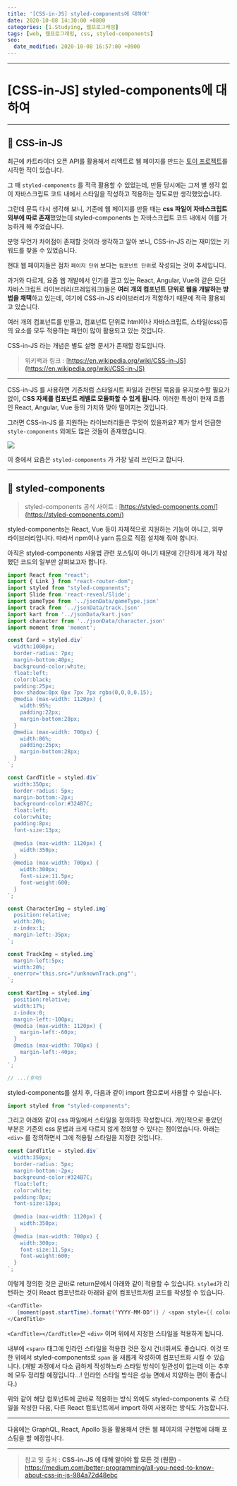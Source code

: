 ```yaml
---
title: '[CSS-in-JS] styled-components에 대하여'
date: 2020-10-08 14:30:00 +0800
categories: [1.Studying, 웹프로그래밍]
tags: [web, 웹프로그래밍, css, styled-components]
seo:
  date_modified: 2020-10-08 16:57:00 +0900
---
```




------

# **[CSS-in-JS] styled-components에 대하여**


------

## **🎯 CSS-in-JS**

최근에 카트라이더 오픈 API를 활용해서 리액트로 웹 페이지를 만드는 [토이 프로젝트](https://github.com/chanhuiseok/kartinfo)를 시작한 적이 있습니다.

그 때 `styled-components` 를 적극 활용할 수 있었는데, 만들 당시에는 그저 별 생각 없이 자바스크립트 코드 내에서 스타일을 작성하고 적용하는 정도로만 생각했었습니다.

그런데 문득 다시 생각해 보니, 기존에 웹 페이지를 만들 때는 **css 파일이 자바스크립트 외부에 따로 존재**했었는데 styled-components 는 자바스크립트 코드 내에서 이를 가능하게 해 주었습니다.

분명 무언가 차이점이 존재할 것이라 생각하고 알아 보니, CSS-in-JS 라는 재미있는 키워드를 찾을 수 있었습니다.

현대 웹 페이지들은 점차 `페이지 단위` 보다는 `컴포넌트 단위`로 작성되는 것이 추세입니다.

과거와 다르게, 요즘 웹 개발에서 인기를 끌고 있는 React, Angular, Vue와 같은 모던 자바스크립트 라이브러리(프레임워크)들은 **여러 개의 컴포넌트 단위로 웹을 개발하는 방법을 채택**하고 있는데, 여기에 CSS-in-JS 라이브러리가 적합하기 때문에 적극 활용되고 있습니다.

여러 개의 컴포넌트를 만들고, 컴포넌트 단위로 html이나 자바스크립트, 스타일(css)등의 요소를 모두 적용하는 패턴이 많이 활용되고 있는 것입니다. 

CSS-in-JS 라는 개념은 별도 설명 문서가 존재할 정도입니다.

> 위키백과 링크 : [https://en.wikipedia.org/wiki/CSS-in-JS](https://en.wikipedia.org/wiki/CSS-in-JS)

------

CSS-in-JS 를 사용하면 기존처럼 스타일시트 파일과 관련된 묶음을 유지보수할 필요가 없이, C**SS 자체를 컴포넌트 레벨로 모듈화할 수 있게 됩니다.** 이러한 특성이 현재 흐름인 React, Angular, Vue 등의 가치와 맞아 떨어지는 것입니다.

그러면 CSS-in-JS 를 지원하는 라이브러리들은 무엇이 있을까요? 제가 앞서 언급한 `style-components` 외에도 많은 것들이 존재했습니다.

![](https://miro.medium.com/max/700/1*xXIXJeI3l6_k-rXg6cqNjw.png)

이 중에서 요즘은 `styled-components` 가 가장 널리 쓰인다고 합니다.

------

## **🎯 styled-components**

> styled-components 공식 사이트 : [https://styled-components.com/](https://styled-components.com/)

styled-components는 React, Vue 등이 자체적으로 지원하는 기능이 아니고, 외부 라이브러리입니다. 따라서 npm이나 yarn 등으로 직접 설치해 줘야 합니다.

아직은 styled-components 사용법 관련 포스팅이 아니기 때문에 간단하게 제가 작성했던 코드의 일부만 살펴보고자 합니다.

```javascript
import React from "react";
import { Link } from "react-router-dom";
import styled from "styled-components";
import Slide from 'react-reveal/Slide';
import gameType from '../jsonData/gameType.json'
import track from '../jsonData/track.json'
import kart from '../jsonData/kart.json'
import character from '../jsonData/character.json'
import moment from 'moment';

const Card = styled.div`
  width:1000px;
  border-radius: 7px;
  margin-bottom:40px;
  background-color:white;
  float:left;
  color:black;
  padding:25px; 
  box-shadow:0px 0px 7px 7px rgba(0,0,0,0.15);
  @media (max-width: 1120px) {
    width:95%;
    padding:22px;
    margin-bottom:28px;
  }
  @media (max-width: 700px) {
    width:86%;
    padding:25px;
    margin-bottom:28px;
  }
`;

const CardTitle = styled.div`
  width:350px;
  border-radius: 5px;
  margin-bottom:-2px;
  background-color:#324B7C;
  float:left;
  color:white;
  padding:8px; 
  font-size:13px;
  
  @media (max-width: 1120px) {
    width:350px;
  }
  @media (max-width: 700px) {
    width:300px;
    font-size:11.5px;
    font-weight:600;
  }
`;

const CharacterImg = styled.img`
  position:relative;
  width:20%;
  z-index:1;
  margin-left:-35px;
`;

const TrackImg = styled.img`
  margin-left:5px;
  width:20%;
  onerror='this.src="/unknownTrack.png"';
`;

const KartImg = styled.img`
  position:relative;
  width:17%;
  z-index:0;
  margin-left:-100px;
  @media (max-width: 1120px) {
    margin-left:-60px;
  }
  @media (max-width: 700px) {
    margin-left:-40px;
  }
`;

// ...(후략)
```

styled-components를 설치 후, 다음과 같이 import 함으로써 사용할 수 있습니다.

```javascript
import styled from "styled-components";
```

그리고 아래와 같이 css 파일에서 스타일을 정의하듯 작성합니다. 개인적으로 좋았던 부분은 기존의 css 문법과 크게 다르지 않게 정의할 수 있다는 점이었습니다. 아래는 `<div>` 를 정의하면서 그에 적용될 스타일을 지정한 것입니다.

```javascript
const CardTitle = styled.div`
  width:350px;
  border-radius: 5px;
  margin-bottom:-2px;
  background-color:#324B7C;
  float:left;
  color:white;
  padding:8px; 
  font-size:13px;
  
  @media (max-width: 1120px) {
    width:350px;
  }
  @media (max-width: 700px) {
    width:300px;
    font-size:11.5px;
    font-weight:600;
  }
`;
```

이렇게 정의한 것은 곧바로 return문에서 아래와 같이 적용할 수 있습니다. `styled`가 리턴하는 것이 React 컴포넌트라 아래와 같이 컴포넌트처럼 코드를 작성할 수 있습니다.

```java
<CardTitle>
   {moment(post.startTime).format('YYYY-MM-DD')} / <span style={{ color: '#FCD968' }}>{findCharacterName(post.character)}</span> 착용 / <span style={{ color: '#61E9B4' }}> {findKartName(post.player.kart)} </span>탑승
</CardTitle>
```

`<CardTitle></CardTitle>`은 `<div>` 이며 위에서 지정한 스타일을 적용하게 됩니다.

내부에 `<span>` 태그에 인라인 스타일을 적용한 것은 잠시 건너뛰셔도 좋습니다. 이것 또한 위에서 styled-components로 `span` 을 새롭게 작성하여 컴포넌트화 시킬 수 있습니다. (개발 과정에서 다소 급하게 작성하느라 스타일 방식이 일관성이 없는데 이는 추후에 모두 정리할 예정입니다...! 인라인 스타일 방식은 성능 면에서 지양하는 편이 좋습니다.)

위와 같이 해당 컴포넌트에 곧바로 적용하는 방식 외에도 styled-components 로 스타일을 작성한 다음, 다른 React 컴포넌트에서 import 하여 사용하는 방식도 가능합니다.

------

다음에는 GraphQL, React, Apollo 등을 활용해서 만든 웹 페이지의 구현법에 대해 포스팅을 할 예정입니다. 

------



> 참고 및 출처 : **CSS-in-JS 에 대해 알아야 할 모든 것 (원문)** - https://medium.com/better-programming/all-you-need-to-know-about-css-in-js-984a72d48ebc